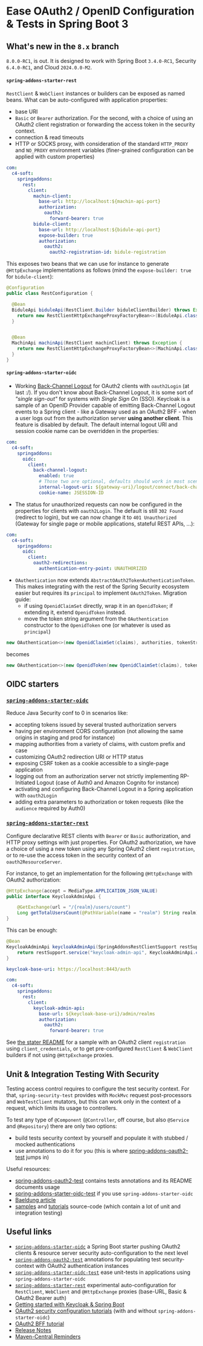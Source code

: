 # Ease OAuth2 / OpenID Configuration & Tests in Spring Boot 3 

## What's new in the `8.x` branch

`8.0.0-RC1`, is out. It is designed to work with Spring Boot `3.4.0-RC1`, Security `6.4.0-RC1`, and Cloud `2024.0.0-M2`.

#### `spring-addons-starter-rest`
`RestClient` & `WebClient` instances or builders can be exposed as named beans. What can be auto-configured with application properties:
- base URI
- `Basic` or `Bearer` authorization. For the second, with a choice of using an OAuth2 client registration or forwarding the access token in the security context.
- connection & read timeouts
- HTTP or SOCKS proxy, with consideration of the standard `HTTP_PROXY` and `NO_PROXY` environment variables (finer-grained configuration can be applied with custom properties)
```yaml
com:
  c4-soft:
    springaddons:
      rest:
        client:
          machin-client:
            base-url: http://localhost:${machin-api-port}
            authorization:
              oauth2:
                forward-bearer: true
          bidule-client:
            base-url: http://localhost:${bidule-api-port}
            expose-builder: true
            authorization:
              oauth2:
                oauth2-registration-id: bidule-registration
```
This exposes two beans that we can use for instance to generate `@HttpExchange` implementations as follows (mind the `expose-builder: true` for `bidule-client`):
```java
@Configuration
public class RestConfiguration {

  @Bean
  BiduleApi biduleApi(RestClient.Builder biduleClientBuilder) throws Exception {
    return new RestClientHttpExchangeProxyFactoryBean<>(BiduleApi.class, biduleClientBuilder.build()).getObject();
  }


  @Bean
  MachinApi machinApi(RestClient machinClient) throws Exception {
    return new RestClientHttpExchangeProxyFactoryBean<>(MachinApi.class, machinClient).getObject();
  }
}
```

#### `spring-addons-starter-oidc`
- Working [Back-Channel Logout](https://openid.net/specs/openid-connect-backchannel-1_0.html) for OAuth2 clients with `oauth2Login` (at last :/). If you don't know about Back-Channel Logout, it is some sort of *"single sign-out"* for systems with *Single Sign On* (SSO). Keycloak is a sample of an OpenID Provider capable of emitting Back-Channel Logout events to a Spring client - like a Gateway used as an OAuth2 BFF - when a user logs out from the authorization server **using another client**. This feature is disabled by default. The default internal logout URI and session cookie name can be overridden in the properties:
```yaml
com:
  c4-soft:
    springaddons:
      oidc:
        client:
          back-channel-logout:
            enabled: true
            # Those two are optional, defaults should work in most scenarios
            internal-logout-uri: ${gateway-uri}/logout/connect/back-channel/quiz-bff
            cookie-name: JSESSION-ID
```
- The status for unauthorized requests can now be configured in the properties for clients with `oauth2Login`. The default is still `302 Found` (redirect to login), but we can now change it to `401 Unauthorized` (Gateway for single page or mobile applications, stateful REST APIs, ...):
```yaml
com:
  c4-soft:
    springaddons:
      oidc:
        client:
          oauth2-redirections:
            authentication-entry-point: UNAUTHORIZED
```
- `OAuthentication` now extends `AbstractOAuth2TokenAuthenticationToken`. This makes integrating with the rest of the Spring Security ecosystem easier but requires its `principal` to implement `OAuth2Token`. Migration guide:
  - if using `OpenidClaimSet` directly, wrap it in an `OpenidToken`; if extending it, extend `OpenidToken` instead.
  - move the token string argument from the `OAuthentication` constructor to the `OpenidToken` one (or whatever is used as `principal`)
```java
new OAuthentication<>(new OpenidClaimSet(claims), authorities, tokenString);
```
becomes
```java
new OAuthentication<>(new OpenidToken(new OpenidClaimSet(claims), tokenString), authorities);
```

## OIDC starters

### [`spring-addons-starter-oidc`](https://github.com/ch4mpy/spring-addons/tree/master/spring-addons-starter-oidc)

Reduce Java Security conf to 0 in scenarios like:
- accepting tokens issued by several trusted authorization servers
- having per environment CORS configuration (not allowing the same origins in staging and prod for instance)
- mapping authorities from a variety of claims, with custom prefix and case
- customizing OAuth2 redirection URI or HTTP status
- exposing CSRF token as a cookie accessible to a single-page application
- logging out from an authorization server not strictly implementing RP-Initiated Logout (case of Auth0 and Amazon Cognito for instance)
- activating and configuring Back-Channel Logout in a Spring application with `oauth2Login`
- adding extra parameters to authorization or token requests (like the `audience` required by Auth0)

### [`spring-addons-starter-rest`](https://github.com/ch4mpy/spring-addons/tree/master/spring-addons-starter-rest)

Configure declarative REST clients with `Bearer` or `Basic` authorization, and HTTP proxy settings with just properties. For OAuth2 authorization, we have a choice of using a new token using any Spring OAuth2 client `registration`, or to re-use the access token in the security context of an `oauth2ResourceServer`.

For instance, to get an implementation for the following `@HttpExchange` with OAuth2 authorization:
```java
@HttpExchange(accept = MediaType.APPLICATION_JSON_VALUE)
public interface KeycloakAdminApi {

    @GetExchange(url = "/{realm}/users/count")
    Long getTotalUsersCount(@PathVariable(name = "realm") String realm);
}
```
This can be enough:
```java
@Bean
KeycloakAdminApi keycloakAdminApi(SpringAddonsRestClientSupport restSupport) {
    return restSupport.service("keycloak-admin-api", KeycloakAdminApi.class);
}
```
```yaml
keycloak-base-uri: https://localhost:8443/auth

com:
  c4-soft:
    springaddons:
      rest:
        client:
          keycloak-admin-api:
            base-url: ${keycloak-base-uri}/admin/realms
            authorization:
              oauth2:
                forward-bearer: true
```
See [the stater README](https://github.com/ch4mpy/spring-addons/tree/master/spring-addons-starter-rest) for a sample with an OAuth2 client `registration` using `client_credentials`, or to get pre-configured `RestClient` & `WebClient` builders if not using `@HttpExchange` proxies.

## Unit & Integration Testing With Security

Testing access control requires to configure the test security context.  For that, `spring-security-test` provides with `MockMvc` request post-processors and `WebTestClient` mutators, but this can work only in the context of a request, which limits its usage to controllers.

To test any type of `@Component` (`@Controller`, off course, but also `@Service` and `@Repository`) there are  only two options:
- build tests security context by yourself and populate it with stubbed / mocked authentications
- use annotations to do it for you (this is where [spring-addons-oauth2-test](https://github.com/ch4mpy/spring-addons/tree/master/spring-addons-oauth2-test) jumps in)

Useful resources:
- [spring-addons-oauth2-test](https://github.com/ch4mpy/spring-addons/tree/master/spring-addons-oauth2-test) contains tests annotations and its README documents usage
- [spring-addons-starter-oidc-test](https://github.com/ch4mpy/spring-addons/tree/master/spring-addons-starter-oidc-test) if you use `spring-addons-starter-oidc`
- [Baeldung article](https://www.baeldung.com/spring-oauth-testing-access-control)
- [samples](https://github.com/ch4mpy/spring-addons/tree/master/samples) and [tutorials](https://github.com/ch4mpy/spring-addons/tree/master/samples/tutorials) source-code (which contain a lot of unit and integration testing)

## Useful links
- [`spring-addons-starter-oidc`](https://github.com/ch4mpy/spring-addons/tree/master/spring-addons-starter-oidc) a Spring Boot starter pushing OAuth2 clients & resource server security auto-configuration to the next level
- [`spring-addons-oauth2-test`](https://github.com/ch4mpy/spring-addons/tree/master/spring-addons-oauth2-test) annotations for populating test security-context with OAuth2 authentication instances
- [`spring-addons-starter-oidc-test`](https://github.com/ch4mpy/spring-addons/tree/master/spring-addons-starter-oidc-test) ease unit-tests in applications using `spring-addons-starter-oidc`
- [`spring-addons-starter-rest`](https://github.com/ch4mpy/spring-addons/tree/master/spring-addons-starter-rest) experimental auto-configuration for `RestClient`, `WebClient` and `@HttpExchange` proxies (base-URL, Basic & OAuth2 Bearer auth)
- [Getting started with Keycloak & Spring Boot](https://www.baeldung.com/spring-boot-keycloak)
- [OAuth2 security configuration tutorials](https://github.com/ch4mpy/spring-addons/tree/master/samples/tutorials#securing-spring-applications-with-oauth2) (with and without `spring-addons-starter-oidc`)
- [OAuth2 BFF tutorial](https://www.baeldung.com/spring-cloud-gateway-bff-oauth2)
- [Release Notes](https://github.com/ch4mpy/spring-addons/tree/master/release-notes.md)
- [Maven-Central Reminders](https://github.com/ch4mpy/spring-addons/tree/master/maven-central.md)
